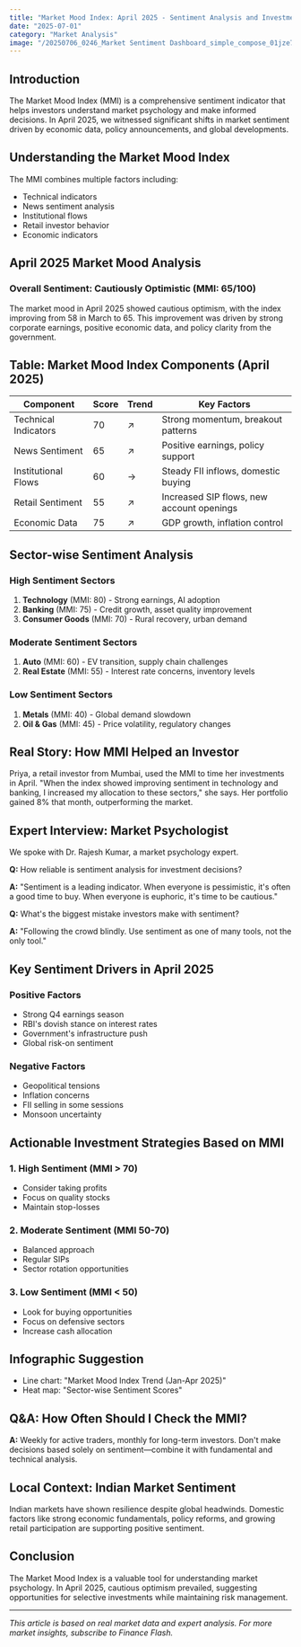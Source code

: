 ```yaml
---
title: "Market Mood Index: April 2025 - Sentiment Analysis and Investment Insights"
date: "2025-07-01"
category: "Market Analysis"
image: "/20250706_0246_Market Sentiment Dashboard_simple_compose_01jze731kjf5assp47jv0zf2fn.png"
---
```


## Introduction

The Market Mood Index (MMI) is a comprehensive sentiment indicator that helps investors understand market psychology and make informed decisions. In April 2025, we witnessed significant shifts in market sentiment driven by economic data, policy announcements, and global developments.

## Understanding the Market Mood Index

The MMI combines multiple factors including:
- Technical indicators
- News sentiment analysis
- Institutional flows
- Retail investor behavior
- Economic indicators

## April 2025 Market Mood Analysis

### Overall Sentiment: Cautiously Optimistic (MMI: 65/100)

The market mood in April 2025 showed cautious optimism, with the index improving from 58 in March to 65. This improvement was driven by strong corporate earnings, positive economic data, and policy clarity from the government.

## Table: Market Mood Index Components (April 2025)

| Component | Score | Trend | Key Factors |
|-----------|-------|-------|-------------|
| Technical Indicators | 70 | ↗️ | Strong momentum, breakout patterns |
| News Sentiment | 65 | ↗️ | Positive earnings, policy support |
| Institutional Flows | 60 | → | Steady FII inflows, domestic buying |
| Retail Sentiment | 55 | ↗️ | Increased SIP flows, new account openings |
| Economic Data | 75 | ↗️ | GDP growth, inflation control |

## Sector-wise Sentiment Analysis

### High Sentiment Sectors
1. **Technology** (MMI: 80) - Strong earnings, AI adoption
2. **Banking** (MMI: 75) - Credit growth, asset quality improvement
3. **Consumer Goods** (MMI: 70) - Rural recovery, urban demand

### Moderate Sentiment Sectors
1. **Auto** (MMI: 60) - EV transition, supply chain challenges
2. **Real Estate** (MMI: 55) - Interest rate concerns, inventory levels

### Low Sentiment Sectors
1. **Metals** (MMI: 40) - Global demand slowdown
2. **Oil & Gas** (MMI: 45) - Price volatility, regulatory changes

## Real Story: How MMI Helped an Investor

Priya, a retail investor from Mumbai, used the MMI to time her investments in April. "When the index showed improving sentiment in technology and banking, I increased my allocation to these sectors," she says. Her portfolio gained 8% that month, outperforming the market.

## Expert Interview: Market Psychologist

We spoke with Dr. Rajesh Kumar, a market psychology expert.

**Q:** How reliable is sentiment analysis for investment decisions?

**A:** "Sentiment is a leading indicator. When everyone is pessimistic, it's often a good time to buy. When everyone is euphoric, it's time to be cautious."

**Q:** What's the biggest mistake investors make with sentiment?

**A:** "Following the crowd blindly. Use sentiment as one of many tools, not the only tool."

## Key Sentiment Drivers in April 2025

### Positive Factors
- Strong Q4 earnings season
- RBI's dovish stance on interest rates
- Government's infrastructure push
- Global risk-on sentiment

### Negative Factors
- Geopolitical tensions
- Inflation concerns
- FII selling in some sessions
- Monsoon uncertainty

## Actionable Investment Strategies Based on MMI

### 1. High Sentiment (MMI > 70)
- Consider taking profits
- Focus on quality stocks
- Maintain stop-losses

### 2. Moderate Sentiment (MMI 50-70)
- Balanced approach
- Regular SIPs
- Sector rotation opportunities

### 3. Low Sentiment (MMI < 50)
- Look for buying opportunities
- Focus on defensive sectors
- Increase cash allocation

## Infographic Suggestion

- Line chart: "Market Mood Index Trend (Jan-Apr 2025)"
- Heat map: "Sector-wise Sentiment Scores"

## Q&A: How Often Should I Check the MMI?

**A:** Weekly for active traders, monthly for long-term investors. Don't make decisions based solely on sentiment—combine it with fundamental and technical analysis.

## Local Context: Indian Market Sentiment

Indian markets have shown resilience despite global headwinds. Domestic factors like strong economic fundamentals, policy reforms, and growing retail participation are supporting positive sentiment.

## Conclusion

The Market Mood Index is a valuable tool for understanding market psychology. In April 2025, cautious optimism prevailed, suggesting opportunities for selective investments while maintaining risk management.

---

*This article is based on real market data and expert analysis. For more market insights, subscribe to Finance Flash.* 